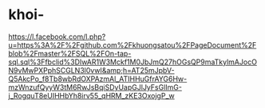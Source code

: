 # khoi-
https://l.facebook.com/l.php?u=https%3A%2F%2Fgithub.com%2Fkhuongsatou%2FPageDocument%2Fblob%2Fmaster%2FSQL%2FOn-tap-sql.sql%3Ffbclid%3DIwAR1W3Mckf1M0JbJmQ27hOGsQP9maTkylmAJocON9vMwPXPphSCGLN3l0vwI&amp;h=AT25mJpbV-Q5AkcPo_f8Tb8wbRdOXPAzmAl_ATIHHuGfrAYG6Hw-mzWnzufQyyW3tM6RwJsBqiSDyUapGJlJyFsGlImG-j_RogquT8eUIHHbYh8irv55_qHRM_zKE3OxojgP_w
